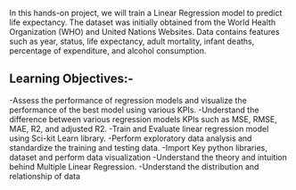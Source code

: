 In this hands-on project, we will train a Linear Regression model to predict life expectancy. The dataset was initially obtained from the World Health Organization (WHO) and United Nations Websites. Data contains features such as year, status, life expectancy, adult mortality, infant deaths, percentage of expenditure, and alcohol consumption.

## Learning Objectives:-
 -Assess the performance of regression models and visualize the performance of the best model using various KPIs.
 -Understand the difference between various regression models KPIs such as MSE, RMSE, MAE, R2, and adjusted R2.
 -Train and Evaluate linear regression model using Sci-kit Learn library.
 -Perform exploratory data analysis and standardize the training and testing data.
 -Import Key python libraries, dataset and perform data visualization
 -Understand the theory and intuition behind Multiple Linear Regression.
 -Understand the distribution and relationship of data
